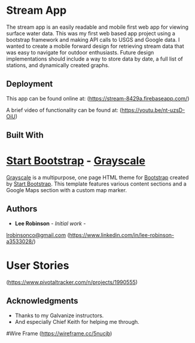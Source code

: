 # Stream App

The stream app is an easily readable and mobile first web app for viewing surface water data. This was my first web based app project using a bootstrap framework and making API calls to USGS and Google data.
I wanted to create a mobile forward design for retrieving stream data that was easy to navigate for outdoor enthusiasts. Future design implementations should include a way to store data by date, a full list of stations, and dynamically created graphs.

## Deployment

This app can be found online at: (https://stream-8429a.firebaseapp.com/)

A brief video of functionality can be found at:
(https://youtu.be/nt-uzsD-OiU)

## Built With
# [Start Bootstrap](http://startbootstrap.com/) - [Grayscale](http://startbootstrap.com/template-overviews/grayscale/)

[Grayscale](http://startbootstrap.com/template-overviews/grayscale/) is a multipurpose, one page HTML theme for [Bootstrap](http://getbootstrap.com/) created by [Start Bootstrap](http://startbootstrap.com/). This template features various content sections and a Google Maps section with a custom map marker.

## Authors

* **Lee Robinson** - *Initial work* -

lrobinsonco@gmail.com
(https://www.linkedin.com/in/lee-robinson-a3533028/)

# User Stories
(https://www.pivotaltracker.com/n/projects/1990555)

## Acknowledgments

* Thanks to my Galvanize instructors.
* And especially Chief Keith for helping me through.

#Wire Frame
(https://wireframe.cc/5nucjb)
